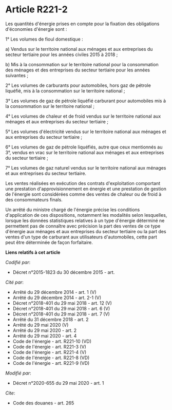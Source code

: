 # Article R221-2

Les quantités d'énergie prises en compte pour la fixation des obligations d'économies d'énergie sont :

1° Les volumes de fioul domestique :

a) Vendus sur le territoire national aux ménages et aux entreprises du secteur tertiaire pour les années civiles 2015 à
2018 ;

b) Mis à la consommation sur le territoire national pour la consommation des ménages et des entreprises du secteur tertiaire
pour les années suivantes ;

2° Les volumes de carburants pour automobiles, hors gaz de pétrole liquéfié, mis à la consommation sur le territoire
national ;

3° Les volumes de gaz de pétrole liquéfié carburant pour automobiles mis à la consommation sur le territoire national ;

4° Les volumes de chaleur et de froid vendus sur le territoire national aux ménages et aux entreprises du secteur tertiaire ;

5° Les volumes d'électricité vendus sur le territoire national aux ménages et aux entreprises du secteur tertiaire ;

6° Les volumes de gaz de pétrole liquéfiés, autre que ceux mentionnés au 3°, vendus en vrac sur le territoire national aux
ménages et aux entreprises du secteur tertiaire ;

7° Les volumes de gaz naturel vendus sur le territoire national aux ménages et aux entreprises du secteur tertiaire.

Les ventes réalisées en exécution des contrats d'exploitation comportant une prestation d'approvisionnement en énergie et une
prestation de gestion de l'énergie sont considérées comme des ventes de chaleur ou de froid à des consommateurs finals.

Un arrêté du ministre chargé de l'énergie précise les conditions d'application de ces dispositions, notamment les modalités
selon lesquelles, lorsque les données statistiques relatives à un type d'énergie déterminé ne permettent pas de connaître
avec précision la part des ventes de ce type d'énergie aux ménages et aux entreprises du secteur tertiaire ou la part des
ventes d'un type de carburant aux utilisateurs d'automobiles, cette part peut être déterminée de façon forfaitaire.

**Liens relatifs à cet article**

_Codifié par_:

  - Décret n°2015-1823 du 30 décembre 2015 - art.

_Cité par_:

  - Arrêté du 29 décembre 2014 - art. 1 (V)
  - Arrêté du 29 décembre 2014 - art. 2-1 (V)
  - Décret n°2018-401 du 29 mai 2018 - art. 12 (V)
  - Décret n°2018-401 du 29 mai 2018 - art. 6 (V)
  - Décret n°2018-401 du 29 mai 2018 - art. 7 (V)
  - Arrêté du 31 décembre 2018 - art. 2
  - Arrêté du 29 mai 2020 (V)
  - Arrêté du 29 mai 2020 - art. 2
  - Arrêté du 29 mai 2020 - art. 4
  - Code de l'énergie - art. R221-10 (VD)
  - Code de l'énergie - art. R221-3 (V)
  - Code de l'énergie - art. R221-4 (V)
  - Code de l'énergie - art. R221-8 (VD)
  - Code de l'énergie - art. R221-9 (VD)

_Modifié par_:

  - Décret n°2020-655 du 29 mai 2020 - art. 1

_Cite_:

  - Code des douanes - art. 265
